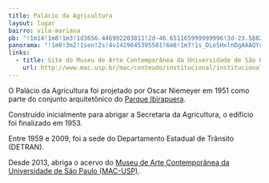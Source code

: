 ```yaml
---
title: Palácio da Agricultura
layout: lugar
bairro: vila-mariana
pb: "!1m14!1m8!1m3!1d3656.446992203811!2d-46.651165999999996!3d-23.588296999999994!3m2!1i1024!2i768!4f13.1!3m3!1m2!1s0x94ce598b32ed45f9%3A0xdd11838b80efe019!2sMAC+-+Museu+de+Arte+Contempor%C3%A2nea+USP!5e0!3m2!1sen!2sbr!4v1427341334120"
panorama: "!1m0!3m2!1sen!2s!4v1429645395581!6m8!1m7!1s_DLe5HxlnDgAAAQYany_Tg!2m2!1d-23.589348!2d-46.651745!3f210!4f0!5f0.7820865974627469"
links: 
  - title: Site do Museu de Arte Contemporânea da Universidade de São Paulo (MAC-USP)
    url: http://www.mac.usp.br/mac/conteudo/institucional/institucional.asp
---
```

O Palácio da Agricultura foi projetado por Oscar Niemeyer em 1951 como parte do conjunto arquitetônico do [Parque Ibirapuera](http://sampaguide.com/pt/regioes/zona-sul/vila-mariana/parque-ibirapuera/).

Construído inicialmente para abrigar a Secretaria da Agricultura, o edifício foi finalizado em 1953.

Entre 1959 e 2009, foi a sede do Departamento Estadual de Trânsito (DETRAN).

Desde 2013, abriga o acervo do <a href="http://sampaguide.com/pt/organizacoes/museu-de-arte-contemporanea-da-universidade-de-sao-paulo-mac-usp/">Museu de Arte Contemporânea da Universidade de São Paulo (MAC-USP)</a>.